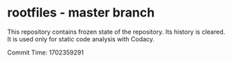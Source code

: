 # rootfiles - master branch

This repository contains frozen state of the repository.
Its history is cleared. It is used only for static code
analysis with Codacy.

Commit Time: 1702359291